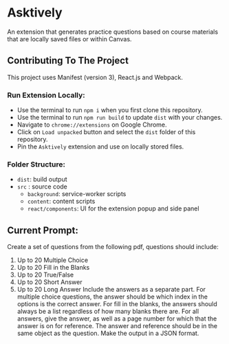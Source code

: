 # Asktively
An extension that generates practice questions based on course materials that are locally saved files or within Canvas.

## Contributing To The Project
This project uses Manifest (version 3), React.js and Webpack.

### Run Extension Locally:
- Use the terminal to run `npm i` when you first clone this repository.
- Use the terminal to run `npm run build` to update `dist` with your changes.
- Navigate to `chrome://extensions` on Google Chrome.
- Click on `Load unpacked` button and select the `dist` folder of this repository.
- Pin the `Asktively` extension and use on locally stored files.

### Folder Structure:
- `dist`: build output
- `src` : source code
    - `background`: service-worker scripts
    - `content`: content scripts
    - `react/components`: UI for the extension popup and side panel

## Current Prompt:
Create a set of questions from the following pdf, questions should include:
1. Up to 20 Multiple Choice
2. Up to 20 Fill in the Blanks
3. Up to 20 True/False
4. Up to 20 Short Answer
5. Up to 20 Long Answer
Include the answers as a separate part.
For multiple choice questions, the answer should be which index in the options is the correct answer. For fill in the blanks, the answers should always be a list regardless of how many blanks there are. For all answers, give the answer, as well as a page number for which that the answer is on for reference. The answer and reference should be in the same object as the question. Make the output in a JSON format.
